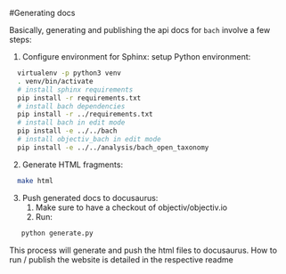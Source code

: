 #Generating docs

Basically, generating and publishing the api docs for `bach` involve a few steps:
1. Configure environment for Sphinx: setup Python environment:
```bash
  virtualenv -p python3 venv
  . venv/bin/activate
  # install sphinx requirements
  pip install -r requirements.txt
  # install bach dependencies
  pip install -r ../requirements.txt
  # install bach in edit mode
  pip install -e ../../bach
  # install objectiv_bach in edit mode
  pip install -e ../../analysis/bach_open_taxonomy
```

2. Generate HTML fragments:
```bash
  make html
```
3. Push generated docs to docusaurus:
   1. Make sure to have a checkout of objectiv/objectiv.io
   2. Run:
```bash
   python generate.py
```

This process will generate and push the html files to docusaurus. How to run / publish the website is detailed in the 
respective readme 
